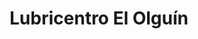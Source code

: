 ---
title: "Lubricentro El Olguín"
url: /quilicura/lubricentro-el-olguin/
shop: reparación de automóviles
---